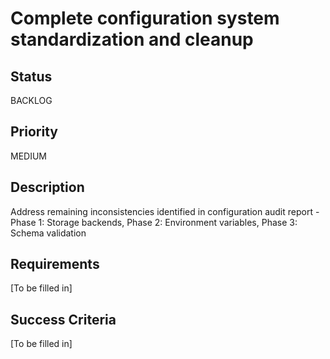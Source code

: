 # Complete configuration system standardization and cleanup

## Status

BACKLOG

## Priority

MEDIUM

## Description

Address remaining inconsistencies identified in configuration audit report - Phase 1: Storage backends, Phase 2: Environment variables, Phase 3: Schema validation

## Requirements

[To be filled in]

## Success Criteria

[To be filled in]
